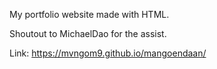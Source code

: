 My portfolio website made with HTML.

Shoutout to MichaelDao for the assist.

Link: https://mvngom9.github.io/mangoendaan/
